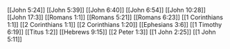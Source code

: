 [[John 5:24]]
[[John 5:39]]
[[John 6:40]]
[[John 6:54]]
[[John 10:28]]
[[John 17:3]]
[[Romans 1:1]]
[[Romans 5:21]]
[[Romans 6:23]]
[[1 Corinthians 1:1]]
[[2 Corinthians 1:1]]
[[2 Corinthians 1:20]]
[[Ephesians 3:6]]
[[1 Timothy 6:19]]
[[Titus 1:2]]
[[Hebrews 9:15]]
[[2 Peter 1:3]]
[[1 John 2:25]]
[[1 John 5:11]]
